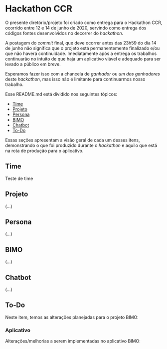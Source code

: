 # Hackathon CCR

O presente diretório/projeto foi criado como entrega para o Hackathon CCR, ocorrido entre 12 e 14 de junho de 2020, servindo como entrega dos códigos fontes desenvolvidos no decorrer do *hackathon*. 

A postagem do *commit* final, que deve ocorrer antes das 23h59 do dia 14 de junho não significa que o projeto está permanentemente finalizado e/ou que não haverá continuidade. Imediatamente após a entrega os trabalhos continuarão no intuito de que haja um aplicativo viável e adequado para ser levado a público em breve.

Esperamos fazer isso com a chancela de *ganhador* ou *um dos ganhadores* deste *hackathon*, mas isso não é limitante para continuarmos nosso trabalho. 

Esse README.md está dividido nos seguintes tópicos:

 * [Time](#time)
 * [Projeto](#projeto)
 * [Persona](#persona)
 * [BIMO](#bimo)
 * [Chatbot](#chatbot)
 * [To-Do](#to-do)



Essas seções apresentam a visão geral de cada um desses itens, demonstrando o que foi produzido durante o *hackathon* e aquilo que está na rota de produção para o aplicativo. 


<div id="time"></div>

## Time

Teste de time

## Projeto

(...)

## Persona

(...)

## BIMO

(...)

## Chatbot

(...)

<div id="to-do"></div>

## To-Do

Neste item, temos as alterações planejadas para o projeto BIMO:

### Aplicativo

Alterações/melhorias a serem implementadas no aplicativo BIMO:


